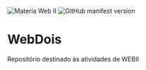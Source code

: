![Materia Web II](https://img.shields.io/static/v1.svg?style=flat-square&logo=git&label=WEB%20II&message=2019&color=F05032&labelColor=000) ![GitHub manifest version](https://img.shields.io/github/manifest-json/v/Luizrondoon/WebDois)
# WebDois
Repositório destinado às atividades de WEBII
